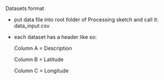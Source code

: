 Datasets format

- put data file into root folder of Processing sketch and call it: data_input.csv

- each dataset has a header like so: 

	Column A = Description
	
	Column B = Latitude
	
	Column C = Longitude



